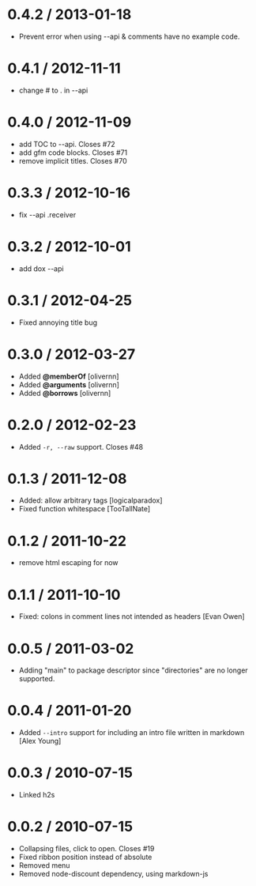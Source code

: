 
0.4.2 / 2013-01-18 
==================

  * Prevent error when using --api & comments have no example code.

0.4.1 / 2012-11-11 
==================

  * change # to . in --api

0.4.0 / 2012-11-09 
==================

  * add TOC to --api. Closes #72
  * add gfm code blocks. Closes #71
  * remove implicit titles. Closes #70

0.3.3 / 2012-10-16 
==================

  * fix --api .receiver

0.3.2 / 2012-10-01 
==================

  * add dox --api

0.3.1 / 2012-04-25 
==================

  * Fixed annoying title bug

0.3.0 / 2012-03-27 
==================

  * Added __@memberOf__ [olivernn]
  * Added __@arguments__ [olivernn]
  * Added __@borrows__ [olivernn]

0.2.0 / 2012-02-23 
==================

  * Added `-r, --raw` support. Closes #48

0.1.3 / 2011-12-08 
==================

  * Added: allow arbitrary tags [logicalparadox]
  * Fixed function whitespace [TooTallNate]

0.1.2 / 2011-10-22 
==================

  * remove html escaping for now

0.1.1 / 2011-10-10 
==================

  * Fixed: colons in comment lines not intended as headers [Evan Owen]

0.0.5 / 2011-03-02 
==================

  * Adding "main" to package descriptor since "directories" are no longer supported.

0.0.4 / 2011-01-20 
==================

  * Added `--intro` support for including an intro file written in markdown [Alex Young]

0.0.3 / 2010-07-15
==================

  * Linked h2s

0.0.2 / 2010-07-15
==================

  * Collapsing files, click to open. Closes #19
  * Fixed ribbon position instead of absolute
  * Removed menu
  * Removed node-discount dependency, using markdown-js

